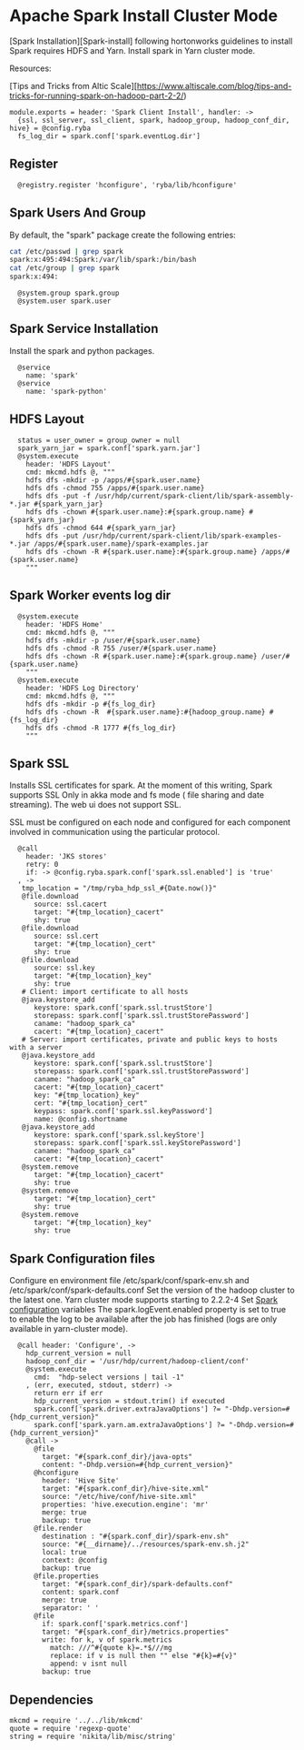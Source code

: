 # Apache Spark Install Cluster Mode

[Spark Installation][Spark-install] following hortonworks guidelines to install
Spark requires HDFS and Yarn. Install spark in Yarn cluster mode.

Resources:

[Tips and Tricks from Altic Scale][https://www.altiscale.com/blog/tips-and-tricks-for-running-spark-on-hadoop-part-2-2/)   

    module.exports = header: 'Spark Client Install', handler: ->
      {ssl, ssl_server, ssl_client, spark, hadoop_group, hadoop_conf_dir, hive} = @config.ryba
      fs_log_dir = spark.conf['spark.eventLog.dir']

## Register

      @registry.register 'hconfigure', 'ryba/lib/hconfigure'

## Spark Users And Group

By default, the "spark" package create the following entries:

```bash
cat /etc/passwd | grep spark
spark:x:495:494:Spark:/var/lib/spark:/bin/bash
cat /etc/group | grep spark
spark:x:494:
```

      @system.group spark.group
      @system.user spark.user

## Spark Service Installation

Install the spark and python packages.

      @service
        name: 'spark'
      @service
        name: 'spark-python'

## HDFS Layout

      status = user_owner = group_owner = null
      spark_yarn_jar = spark.conf['spark.yarn.jar']
      @system.execute
        header: 'HDFS Layout'
        cmd: mkcmd.hdfs @, """
        hdfs dfs -mkdir -p /apps/#{spark.user.name}
        hdfs dfs -chmod 755 /apps/#{spark.user.name}
        hdfs dfs -put -f /usr/hdp/current/spark-client/lib/spark-assembly-*.jar #{spark_yarn_jar}
        hdfs dfs -chown #{spark.user.name}:#{spark.group.name} #{spark_yarn_jar}
        hdfs dfs -chmod 644 #{spark_yarn_jar}
        hdfs dfs -put /usr/hdp/current/spark-client/lib/spark-examples-*.jar /apps/#{spark.user.name}/spark-examples.jar
        hdfs dfs -chown -R #{spark.user.name}:#{spark.group.name} /apps/#{spark.user.name}
        """

## Spark Worker events log dir

      @system.execute
        header: 'HDFS Home'
        cmd: mkcmd.hdfs @, """
        hdfs dfs -mkdir -p /user/#{spark.user.name}
        hdfs dfs -chmod -R 755 /user/#{spark.user.name}
        hdfs dfs -chown -R #{spark.user.name}:#{spark.group.name} /user/#{spark.user.name}
        """
      @system.execute
        header: 'HDFS Log Directory'
        cmd: mkcmd.hdfs @, """
        hdfs dfs -mkdir -p #{fs_log_dir}
        hdfs dfs -chown -R  #{spark.user.name}:#{hadoop_group.name} #{fs_log_dir}
        hdfs dfs -chmod -R 1777 #{fs_log_dir}
        """

## Spark SSL

Installs SSL certificates for spark. At the moment of this writing, Spark
supports SSL Only in akka mode and fs mode ( file sharing and date streaming).
The web ui does not support SSL.

SSL must be configured on each node and configured for each component involved
in communication using the particular protocol.

      @call
        header: 'JKS stores'
        retry: 0
        if: -> @config.ryba.spark.conf['spark.ssl.enabled'] is 'true'
      , ->
       tmp_location = "/tmp/ryba_hdp_ssl_#{Date.now()}"
       @file.download
          source: ssl.cacert
          target: "#{tmp_location}_cacert"
          shy: true
       @file.download
          source: ssl.cert
          target: "#{tmp_location}_cert"
          shy: true
       @file.download
          source: ssl.key
          target: "#{tmp_location}_key"
          shy: true
       # Client: import certificate to all hosts
       @java.keystore_add
          keystore: spark.conf['spark.ssl.trustStore']
          storepass: spark.conf['spark.ssl.trustStorePassword']
          caname: "hadoop_spark_ca"
          cacert: "#{tmp_location}_cacert"
       # Server: import certificates, private and public keys to hosts with a server
       @java.keystore_add
          keystore: spark.conf['spark.ssl.trustStore']
          storepass: spark.conf['spark.ssl.trustStorePassword']
          caname: "hadoop_spark_ca"
          cacert: "#{tmp_location}_cacert"
          key: "#{tmp_location}_key"
          cert: "#{tmp_location}_cert"
          keypass: spark.conf['spark.ssl.keyPassword']
          name: @config.shortname
       @java.keystore_add
          keystore: spark.conf['spark.ssl.keyStore']
          storepass: spark.conf['spark.ssl.keyStorePassword']
          caname: "hadoop_spark_ca"
          cacert: "#{tmp_location}_cacert"
       @system.remove
          target: "#{tmp_location}_cacert"
          shy: true
       @system.remove
          target: "#{tmp_location}_cert"
          shy: true
       @system.remove
          target: "#{tmp_location}_key"
          shy: true

## Spark Configuration files

Configure en environment file /etc/spark/conf/spark-env.sh and /etc/spark/conf/spark-defaults.conf
Set the version of the hadoop cluster to the latest one. Yarn cluster mode supports starting to 2.2.2-4
Set [Spark configuration][spark-conf] variables
The spark.logEvent.enabled property is set to true to enable the log to be available after the job
has finished (logs are only available in yarn-cluster mode). 

      @call header: 'Configure', ->
        hdp_current_version = null
        hadoop_conf_dir = '/usr/hdp/current/hadoop-client/conf'
        @system.execute
          cmd:  "hdp-select versions | tail -1"
        , (err, executed, stdout, stderr) ->
          return err if err
          hdp_current_version = stdout.trim() if executed
          spark.conf['spark.driver.extraJavaOptions'] ?= "-Dhdp.version=#{hdp_current_version}"
          spark.conf['spark.yarn.am.extraJavaOptions'] ?= "-Dhdp.version=#{hdp_current_version}"
        @call ->
          @file
            target: "#{spark.conf_dir}/java-opts"
            content: "-Dhdp.version=#{hdp_current_version}"
          @hconfigure
            header: 'Hive Site'
            target: "#{spark.conf_dir}/hive-site.xml"
            source: "/etc/hive/conf/hive-site.xml"
            properties: 'hive.execution.engine': 'mr'
            merge: true
            backup: true
          @file.render
            destination : "#{spark.conf_dir}/spark-env.sh"
            source: "#{__dirname}/../resources/spark-env.sh.j2"
            local: true
            context: @config
            backup: true
          @file.properties
            target: "#{spark.conf_dir}/spark-defaults.conf"
            content: spark.conf
            merge: true
            separator: ' '
          @file
            if: spark.conf['spark.metrics.conf']
            target: "#{spark.conf_dir}/metrics.properties"
            write: for k, v of spark.metrics
              match: ///^#{quote k}=.*$///mg
              replace: if v is null then "" else "#{k}=#{v}"
              append: v isnt null
            backup: true

## Dependencies

    mkcmd = require '../../lib/mkcmd'
    quote = require 'regexp-quote'
    string = require 'nikita/lib/misc/string'

[spark-conf]:https://spark.apache.org/docs/latest/configuration.html
